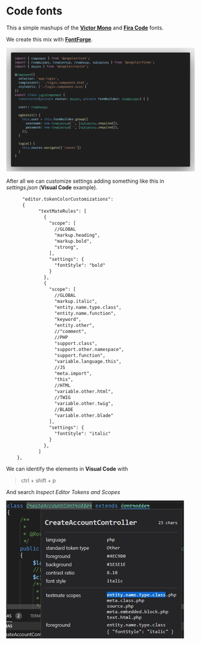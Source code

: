 # Code fonts

This a simple mashups of the **[Victor Mono](https://github.com/rubjo/victor-mono)** and **[Fira Code](https://github.com/tonsky/FiraCode)** fonts.

We create this mix with **[FontForge](https://fontforge.org/en-US/downloads/)**.

![Example](img/code.png)

After all we can customize settings adding something like this in *settings.json* (**Visual Code** example).

          "editor.tokenColorCustomizations": 
          {
                "textMateRules": [
                  {
                    "scope": [
                      //GLOBAL
                      "markup.heading",
                      "markup.bold",
                      "strong",
                    ],
                    "settings": {
                      "fontStyle": "bold"
                    }
                  },
                  {
                    "scope": [
                      //GLOBAL
                      "markup.italic",
                      "entity.name.type.class",
                      "entity.name.function",
                      "keyword",
                      "entity.other",
                      //"comment",
                      //PHP
                      "support.class",
                      "support.other.namespace",
                      "support.function",
                      "variable.language.this",
                      //JS
                      "meta.import",
                      "this",
                      //HTML
                      "variable.other.html",    
                      //TWIG
                      "variable.other.twig",
                      //BLADE
                      "variable.other.blade"
                    ],
                    "settings": {
                      "fontStyle": "italic"
                    }
                  },
                ]
        },

We can identify the elements in **Visual Code** with 

> ctrl + shift + p

And search *Inspect Editor Tokens and Scopes* 

![Token](img/token.jpg)
